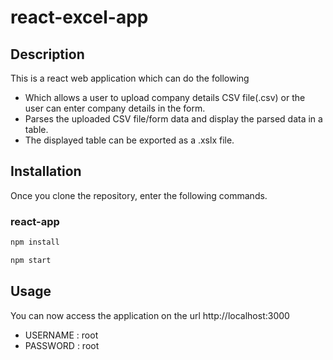 # react-excel-app
## Description
This is a react web application which can do the following
 - Which allows a user to upload company details CSV file(.csv) or the user can enter company details in the form.
 - Parses the uploaded CSV file/form data and display the parsed data in a table. 
 - The displayed table can be exported as a .xslx file.
## Installation
Once you clone the repository, enter the following commands.
### react-app
```sh
npm install
```
```sh
npm start
```
## Usage
You can now access the application on the url http://localhost:3000
 - USERNAME : root
 - PASSWORD : root

